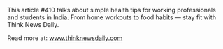 This article #410 talks about simple health tips for working professionals and students in India. From home workouts to food habits — stay fit with Think News Daily.

Read more at: www.thinknewsdaily.com